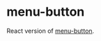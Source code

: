 # menu-button

React version of [menu-button](https://w3c.github.io/aria-practices/examples/menu-button/menu-button-links.html).
